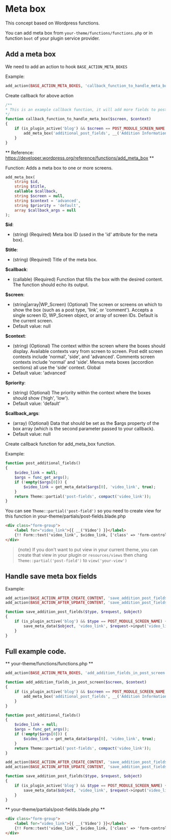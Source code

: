 # Meta box

This concept based on Wordpress functions.

You can add meta box from `your-theme/functions/functions.php` or in function `boot` of your plugin service provider.

## Add a meta box

We need to add an action to hook `BASE_ACTION_META_BOXES`

Example:

```php
add_action(BASE_ACTION_META_BOXES, 'callback_function_to_handle_meta_box', 120, 3);
```

Create callback for above action

```php
/**
* This is an example callback function, it will add more fields to post create/edit screen.
*/
function callback_function_to_handle_meta_box($screen, $context)
{
    if (is_plugin_active('blog') && $screen == POST_MODULE_SCREEN_NAME && $context == 'advanced') {
        add_meta_box('additional_post_fields', __('Addition Information'), 'post_additional_fields', $screen, $context, 'default');
    }
}
```

** Reference: https://developer.wordpress.org/reference/functions/add_meta_box **

Function: Adds a meta box to one or more screens.

```php
add_meta_box(
    string $id, 
    string $title, 
    callable $callback, 
    string $screen = null, 
    string $context = 'advanced', 
    string $priority = 'default', 
    array $callback_args = null
);
```

**$id**:
- (string) (Required) Meta box ID (used in the 'id' attribute for the meta box).

**$title**:
- (string) (Required) Title of the meta box.

**$callback**:
- (callable) (Required) Function that fills the box with the desired content. The function should echo its output.

**$screen**:
- (string|array|WP_Screen) (Optional) The screen or screens on which to show the box (such as a post type, 'link', or 'comment'). Accepts a single screen ID, WP_Screen object, or array of screen IDs. Default is the current screen.
- Default value: null

**$context**:
- (string) (Optional) The context within the screen where the boxes should display. Available contexts vary from screen to screen. Post edit screen contexts include 'normal', 'side', and 'advanced'. Comments screen contexts include 'normal' and 'side'. Menus meta boxes (accordion sections) all use the 'side' context. Global
- Default value: 'advanced'

**$priority**:
- (string) (Optional) The priority within the context where the boxes should show ('high', 'low').
- Default value: 'default'

**$callback_args**:
- (array) (Optional) Data that should be set as the $args property of the box array (which is the second parameter passed to your callback).
- Default value: null

Create callback function for add_meta_box function.

Example: 

```php
function post_additional_fields()
{
    $video_link = null;
    $args = func_get_args();
    if (!empty($args[0])) {
        $video_link = get_meta_data($args[0], 'video_link', true);
    }
    return Theme::partial('post-fields', compact('video_link'));
}
```

You can see `Theme::partial('post-field')` so you need to create view for this function in your-theme/partials/post-fields.blade.php

```html
<div class="form-group">
    <label for="video_link">{{ __('Video') }}</label>
    {!! Form::text('video_link', $video_link, ['class' => 'form-control', 'id' => 'video_link']) !!}
</div>
```

> {note} If you don't want to put view in your current theme, you can create that view in your plugin or `resources/views` then chang `Theme::partial('post-field')` to `view('your-view')`
    
## Handle save meta box fields

Example:

```php
add_action(BASE_ACTION_AFTER_CREATE_CONTENT, 'save_addition_post_fields', 230, 3);
add_action(BASE_ACTION_AFTER_UPDATE_CONTENT, 'save_addition_post_fields', 231, 3);

function save_addition_post_fields($type, $request, $object)
{
    if (is_plugin_active('blog') && $type == POST_MODULE_SCREEN_NAME) {
        save_meta_data($object, 'video_link', $request->input('video_link'));
    }
}
```

## Full example code.

** your-theme/functions/functions.php **

```php
add_action(BASE_ACTION_META_BOXES, 'add_addition_fields_in_post_screen', 24, 3);

function add_addition_fields_in_post_screen($screen, $context)
{
    if (is_plugin_active('blog') && $screen == POST_MODULE_SCREEN_NAME && $context == 'advanced') {
        add_meta_box('additional_post_fields', __('Addition Information'), 'post_additional_fields', $screen, $context, 'default');
    }
}

function post_additional_fields()
{
    $video_link = null;
    $args = func_get_args();
    if (!empty($args[0])) {
        $video_link = get_meta_data($args[0], 'video_link', true);
    }
    return Theme::partial('post-fields', compact('video_link'));
}

add_action(BASE_ACTION_AFTER_CREATE_CONTENT, 'save_addition_post_fields', 230, 3);
add_action(BASE_ACTION_AFTER_UPDATE_CONTENT, 'save_addition_post_fields', 231, 3);

function save_addition_post_fields($type, $request, $object)
{
    if (is_plugin_active('blog') && $type == POST_MODULE_SCREEN_NAME) {
        save_meta_data($object, 'video_link', $request->input('video_link'));
    }
}
```

** your-theme/partials/post-fields.blade.php **

```html
<div class="form-group">
    <label for="video_link">{{ __('Video') }}</label>
    {!! Form::text('video_link', $video_link, ['class' => 'form-control', 'id' => 'video_link']) !!}
</div>
```